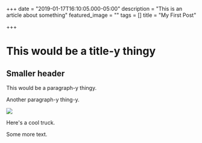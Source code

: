 +++
date = "2019-01-17T16:10:05.000-05:00"
description = "This is an article about something"
featured_image = ""
tags = []
title = "My First Post"

+++
# This would be a title-y thingy

## Smaller header

This would be a paragraph-y thingy.

Another paragraph-y thing-y.

![](http://bquinn-hugoblog.s3-website-us-east-1.amazonaws.com/media/ooC0lQq.jpg)

Here's a cool truck.

Some more text.